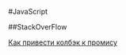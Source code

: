 #JavaScript

##StackOverFlow

[Как привести колбэк к промису](https://stackoverflow.com/questions/22519784/how-do-i-convert-an-existing-callback-api-to-promises)

